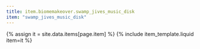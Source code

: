 ```yaml
---
title: item.biomemakeover.swamp_jives_music_disk
item: "swamp_jives_music_disk"
---
```


{% assign it = site.data.items[page.item] %}
{% include item_template.liquid item=it %}

